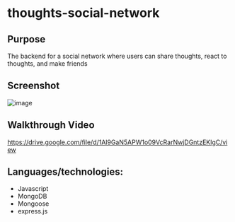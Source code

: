 # thoughts-social-network

## Purpose
The backend for a social network where users can share thoughts, react to thoughts, and make friends

## Screenshot
![image](https://user-images.githubusercontent.com/64660713/183536160-2f43f4bb-6275-42c5-afe8-9db3a0065e28.png)

## Walkthrough Video
https://drive.google.com/file/d/1Al9GaN5APW1o09VcRarNwjDGntzEKlgC/view

## Languages/technologies:
* Javascript
* MongoDB
* Mongoose
* express.js
